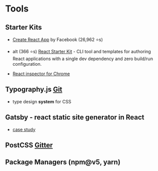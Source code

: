 # Tools

## Starter Kits
- [Create React App](https://github.com/facebookincubator/create-react-app) by Facebook (26,962 ⭐️s)
- alt (366 ⭐️s) [React Starter Kit](https://github.com/kriasoft/react-app) - CLI tool and templates for authoring React applications with a single dev dependency and zero build/run configuration.

- [React inspector for Chrome ](https://chrome.google.com/webstore/detail/react-developer-tools/fmkadmapgofadopljbjfkapdkoienihi)

## Typography.js [Git](https://github.com/KyleAMathews/typography.js)
- type design **system** for CSS

## Gatsby - react static site generator in React
- [case study](https://www.gatsbyjs.org/blog/gatsbygram-case-study/)

## PostCSS [Gitter](https://gitter.im/postcss/postcss)

## Package Managers (npm@v5, yarn)
